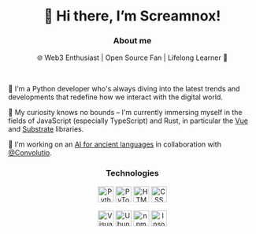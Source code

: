 <h1 align="center"> 👋 Hi there, I’m Screamnox! </h1>

<h3 align=center> About me </h3>

<p align=center>🌐 Web3 Enthusiast | Open Source Fan | Lifelong Learner 🚀</p>
<br/>

🐍 I'm a Python developer who's always diving into the latest trends and developments that redefine how we interact with the digital world.

🌱 My curiosity knows no bounds – I'm currently immersing myself in the fields of JavaScript (especially TypeScript) and Rust, in particular the [Vue](https://vuejs.org/) and [Substrate](https://substrate.io/) libraries.

🔭 I'm working on an [AI for ancient languages](https://github.com/Convolutio/IA_languesAnciennes) in collaboration with [@Convolutio](https://github.com/Convolutio/).

<h3 align=center> Technologies </h3>

<p align=center>
  <a href="https://python.org"><img alt="Python" height="32" width="32" src="https://www.svgrepo.com/show/452091/python.svg" /></a>
  <a href="https://pytorch.org/"><img alt="PyTorch" height="32" width="32" src="https://www.svgrepo.com/show/354240/pytorch.svg" /></a>
  <a href="https://developer.mozilla.org/fr/docs/Web/HTML"><img alt="HTML" height="32" width="32" src="https://www.svgrepo.com/show/452228/html-5.svg" /></a>
  <a href="https://developer.mozilla.org/fr/docs/Web/CSS"><img alt="CSS" height="32" width="32" src="https://www.svgrepo.com/show/452185/css-3.svg" /></a>
</p>
<p align=center>
  <a href="https://code.visualstudio.com/"><img alt="Visual Studio Code" height="32" width="32" src="https://www.svgrepo.com/show/374171/vscode.svg" /></a>
  <a href="https://ubuntu.com/"><img alt="Ubuntu" height="32" width="32" src="https://www.svgrepo.com/show/452122/ubuntu.svg" /></a>
  <a href="https://www.npmjs.com/"><img alt="npm" height="32" width="32" src="https://www.svgrepo.com/show/452077/npm.svg" /></a>
  <a href="https://insomnia.rest/"><img alt="Insomnia" height="32" width="32" src="https://www.svgrepo.com/show/353904/insomnia.svg" /></a>
</p>
